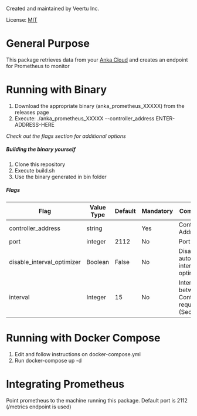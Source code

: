Created and maintained by Veertu Inc.

License: [MIT](https://choosealicense.com/licenses/mit/)

# General Purpose
This package retrieves data from your [Anka Cloud](https://veertu.com) and creates an endpoint for Prometheus to monitor

# Running with Binary
1. Download the appropriate binary (anka_prometheus_XXXXX) from the releases page
2. Execute: ./anka_prometheus_XXXXX --controller_address ENTER-ADDRESS-HERE

*Check out the flags section for additional options* 

##### Building the binary yourself
1. Clone this repository
2. Execute build.sh
3. Use the binary generated in bin folder

##### Flags
Flag | Value Type | Default | Mandatory | Comments
---- | ---------- | ------- | --------- | --------
controller_address | string | | Yes | Controller's Address
port | integer | 2112 | No | Port to use
disable_interval_optimizer | Boolean | False | No | Disavles automatic interval optimizer
interval | Integer | 15 | No | Interval between Controller requests (Seconds)

# Running with Docker Compose
1. Edit and follow instructions on docker-compose.yml
2. Run docker-compose up -d

# Integrating Prometheus
Point prometheus to the machine running this package. Default port is 2112 (/metrics endpoint is used)
